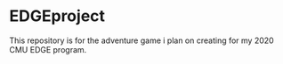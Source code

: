# EDGEproject
This repository is for the adventure game i plan on creating for my 2020 CMU EDGE program.
